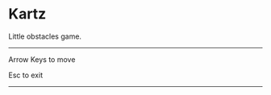 Kartz
=====

Little obstacles game.

-------------------------

Arrow Keys to move

Esc to exit

-------------------------
